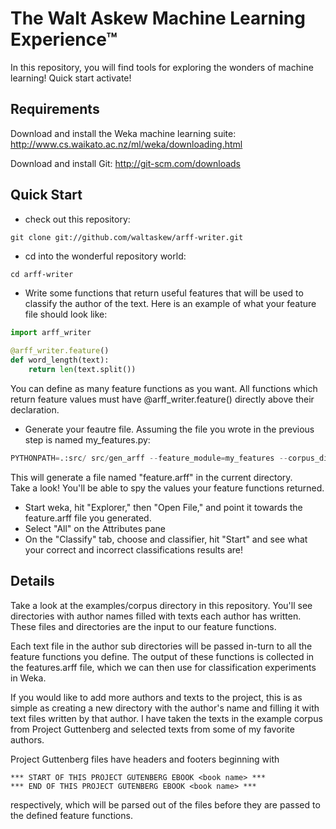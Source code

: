 The Walt Askew Machine Learning Experience™
===========================================

In this repository, you will find tools for exploring the wonders of machine learning!  Quick start activate!

Requirements
------------
Download and install the Weka machine learning suite: http://www.cs.waikato.ac.nz/ml/weka/downloading.html

Download and install Git: http://git-scm.com/downloads

Quick Start
-----------
* check out this repository:
```
git clone git://github.com/waltaskew/arff-writer.git
```
* cd into the wonderful repository world:
```
cd arff-writer
```
* Write some functions that return useful features that will be used to classify the author of the text.
Here is an example of what your feature file should look like:

```python
import arff_writer
        
@arff_writer.feature()                  
def word_length(text):
    return len(text.split())
```
You can define as many feature functions as you want.
All functions which return feature values must have @arff_writer.feature() directly above their declaration.

* Generate your feautre file.  Assuming the file you wrote in the previous step is named my_features.py:

```python
PYTHONPATH=.:src/ src/gen_arff --feature_module=my_features --corpus_dir=examples/corpus/
```
This will generate a file named "feature.arff" in the current directory.  
Take a look!
You'll be able to spy the values your feature functions returned.

* Start weka, hit "Explorer," then "Open File," and point it towards the feature.arff file you generated.
* Select "All" on the Attributes pane
* On the "Classify" tab, choose and classifier, hit "Start" and see what your correct and incorrect classifications results are!

Details
-------
Take a look at the examples/corpus directory in this repository.
You'll see directories with author names filled with texts each author has written.
These files and directories are the input to our feature functions.

Each text file in the author sub directories will be passed in-turn to all the feature functions you define.
The output of these functions is collected in the features.arff file, which we can then use for classification experiments in Weka.

If you would like to add more authors and texts to the project,
this is as simple as creating a new directory with the author's name and filling it with text files written by that author.
I have taken the texts in the example corpus from Project Guttenberg and selected texts from some of my favorite authors.

Project Guttenberg files have headers and footers beginning with 
```
*** START OF THIS PROJECT GUTENBERG EBOOK <book name> ***
*** END OF THIS PROJECT GUTENBERG EBOOK <book name> ***
```
respectively, which will be parsed out of the files before they are passed to the defined feature functions.

